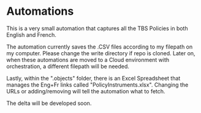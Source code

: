# Automations

This is a very small automation that captures all the TBS Policies in both English and French.

The automation currently saves the .CSV files according to my filepath on my computer. Please change the write directory if repo is cloned. 
Later on, when these automations are moved to a Cloud environment with orchestration, a different filepath will be needed.

Lastly, within the ".objects" folder, there is an Excel Spreadsheet that manages the Eng+Fr links called "PolicyInstruments.xlsx". 
Changing the URLs or adding/removing will tell the automation what to fetch.

The delta will be developed soon.

